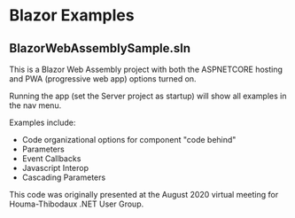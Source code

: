 # Blazor Examples

## BlazorWebAssemblySample.sln

This is a Blazor Web Assembly project with both the ASPNETCORE hosting and PWA (progressive web app) options turned on.

Running the app (set the Server project as startup) will show all examples in the nav menu. 

Examples include: 
* Code organizational options for component "code behind"
* Parameters
* Event Callbacks
* Javascript Interop
* Cascading Parameters

This code was originally presented at the August 2020 virtual meeting for Houma-Thibodaux .NET User Group.
